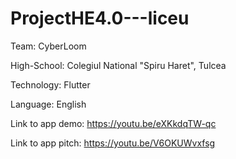 # ProjectHE4.0---liceu

Team: CyberLoom

High-School: Colegiul National "Spiru Haret", Tulcea

Technology: Flutter

Language: English


Link to app demo: https://youtu.be/eXKkdqTW-qc

Link to app pitch: https://youtu.be/V6OKUWvxfsg
